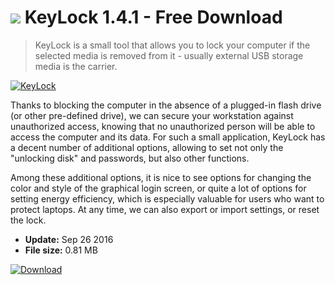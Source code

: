 # ![](https://cdn.softexe.net/static/icon/4/keylock-11346.png) KeyLock 1.4.1 - Free Download

> KeyLock is a small tool that allows you to lock your computer if the selected media is removed from it - usually external USB storage media is the carrier.

[![KeyLock](https://gallery.dpcdn.pl/imgc/Tools/59945/g_-_420x350_1.5_-_x20150709201006_0.png)](https://softexe.net/win/security-privacy/other/keylock:ppcdf.html)

Thanks to blocking the computer in the absence of a plugged-in flash drive (or other pre-defined drive), we can secure your workstation against unauthorized access, knowing that no unauthorized person will be able to access the computer and its data. For such a small application, KeyLock has a decent number of additional options, allowing to set not only the "unlocking disk" and passwords, but also other functions.
 
 Among these additional options, it is nice to see options for changing the color and style of the graphical login screen, or quite a lot of options for setting energy efficiency, which is especially valuable for users who want to protect laptops. At any time, we can also export or import settings, or reset the lock.


- **Update:** Sep 26 2016
- **File size:** 0.81 MB

[![Download](https://cdn.softexe.net/static/img/download.png)](https://softexe.net/win/security-privacy/other/keylock:ppcdf.html)

